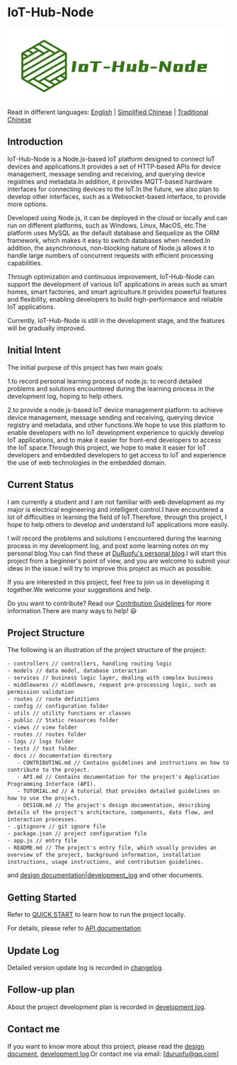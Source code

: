 # IoT-Hub-Node 

![](./logo.png)

Read in different languages: [English](./docs/README-EN.md) | [Simplified Chinese](./README.md) | [Traditional Chinese](./docs/README-CHT.md)

## Introduction

IoT-Hub-Node is a Node.js-based IoT platform designed to connect IoT devices and applications.It provides a set of HTTP-based APIs for device management, message sending and receiving, and querying device registries and metadata.In addition, it provides MQTT-based hardware interfaces for connecting devices to the IoT.In the future, we also plan to develop other interfaces, such as a Websocket-based interface, to provide more options.

Developed using Node.js, it can be deployed in the cloud or locally and can run on different platforms, such as Windows, Linux, MacOS, etc.The platform uses MySQL as the default database and Sequelize as the ORM framework, which makes it easy to switch databases when needed.In addition, the asynchronous, non-blocking nature of Node.js allows it to handle large numbers of concurrent requests with efficient processing capabilities.

Through optimization and continuous improvement, IoT-Hub-Node can support the development of various IoT applications in areas such as smart homes, smart factories, and smart agriculture.It provides powerful features and flexibility, enabling developers to build high-performance and reliable IoT applications.

Currently, IoT-Hub-Node is still in the development stage, and the features will be gradually improved.

## Initial Intent

The initial purpose of this project has two main goals:

1.to record personal learning process of node.js: to record detailed problems and solutions encountered during the learning process in the development log, hoping to help others.

2.to provide a node.js-based IoT device management platform: to achieve device management, message sending and receiving, querying device registry and metadata, and other functions.We hope to use this platform to enable developers with no IoT development experience to quickly develop IoT applications, and to make it easier for front-end developers to access the IoT space.Through this project, we hope to make it easier for IoT developers and embedded developers to get access to IoT and experience the use of web technologies in the embedded domain.


## Current Status
I am currently a student and I am not familiar with web development as my major is electrical engineering and intelligent control.I have encountered a lot of difficulties in learning the field of IoT.Therefore, through this project, I hope to help others to develop and understand IoT applications more easily.

I will record the problems and solutions I encountered during the learning process in my development log, and post some learning notes on my personal blog.You can find these at [DuRuofu's personal blog](https://www.duruofu.xyz/).I will start this project from a beginner's point of view, and you are welcome to submit your ideas in the issue.I will try to improve this project as much as possible.

If you are interested in this project, feel free to join us in developing it together.We welcome your suggestions and help.

Do you want to contribute? Read our [Contribution Guidelines](./docs/CONTRIBUTING.md) for more information.There are many ways to help! 😃

## Project Structure

The following is an illustration of the project structure of the project:

```
- controllers // controllers, handling routing logic
- models // data model, database interaction
- services // business logic layer, dealing with complex business
- middlewares // middleware, request pre-processing logic, such as permission validation
- routes // route definitions
- config // configuration folder
- utils // utility functions or classes
- public // Static resources folder
- views // view folder
- routes // routes folder
- logs // logs folder
- tests // test folder
- docs // documentation directory
   - CONTRIBUTING.md // Contains guidelines and instructions on how to contribute to the project.
   - API.md // Contains documentation for the project's Application Programming Interface (API).
   - TUTORIAL.md // A tutorial that provides detailed guidelines on how to use the project.
   - DESIGN.md // The project's design documentation, describing details of the project's architecture, components, data flow, and interaction processes.
- .gitignore // git ignore file
- package.json // project configuration file
- app.js // entry file
- README.md // The project's entry file, which usually provides an overview of the project, background information, installation instructions, usage instructions, and contribution guidelines.

```


and [design documentation](./docs/DESIGN.md)|[development_log](./docs/DEVELOPMENT_LOG.md) and other documents.


## Getting Started

Refer to [QUICK START](./docs/TUTORIAL.md) to learn how to run the project locally.

For details, please refer to [API documentation](./docs/API.md)

## Update Log


Detailed version update log is recorded in [changelog](./docs/CHANGELOG.md).

## Follow-up plan
About the project development plan is recorded in [development log](./docs/TODO.md).


## Contact me
If you want to know more about this project, please read the [design document](./docs/DESIGN.md), [development log](./docs/DEVELOPMENT_LOG.md).Or contact me via email: [duruofu@qq.com]